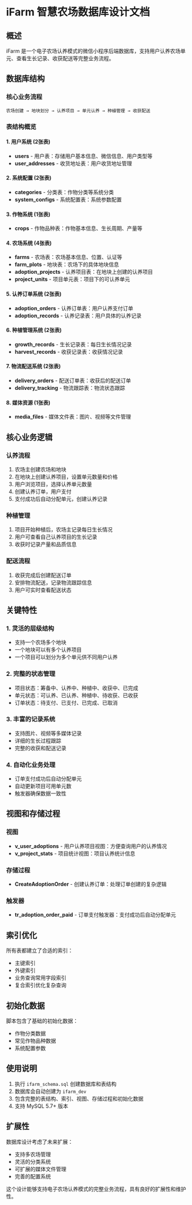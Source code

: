 # iFarm 智慧农场数据库设计文档

## 概述

iFarm 是一个电子农场认养模式的微信小程序后端数据库，支持用户认养农场单元、查看生长记录、收获配送等完整业务流程。

## 数据库结构

### 核心业务流程
```
农场创建 → 地块划分 → 认养项目 → 单元认养 → 种植管理 → 收获配送
```

### 表结构概览

#### 1. 用户系统 (2张表)
- **users** - 用户表：存储用户基本信息、微信信息、用户类型等
- **user_addresses** - 收货地址表：用户收货地址管理

#### 2. 系统配置 (2张表)  
- **categories** - 分类表：作物分类等系统分类
- **system_configs** - 系统配置表：系统参数配置

#### 3. 作物系统 (1张表)
- **crops** - 作物品种表：作物基本信息、生长周期、产量等

#### 4. 农场系统 (4张表)
- **farms** - 农场表：农场基本信息、位置、认证等
- **farm_plots** - 地块表：农场下的具体地块信息
- **adoption_projects** - 认养项目表：在地块上创建的认养项目
- **project_units** - 项目单元表：项目下的可认养单元

#### 5. 认养订单系统 (2张表)
- **adoption_orders** - 认养订单表：用户认养支付订单
- **adoption_records** - 认养记录表：用户具体的认养记录

#### 6. 种植管理系统 (2张表)
- **growth_records** - 生长记录表：每日生长情况记录
- **harvest_records** - 收获记录表：收获情况记录

#### 7. 物流配送系统 (2张表)
- **delivery_orders** - 配送订单表：收获后的配送订单
- **delivery_tracking** - 物流跟踪表：物流状态跟踪

#### 8. 媒体资源 (1张表)
- **media_files** - 媒体文件表：图片、视频等文件管理

## 核心业务逻辑

### 认养流程
1. 农场主创建农场和地块
2. 在地块上创建认养项目，设置单元数量和价格
3. 用户浏览项目，选择认养单元数量
4. 创建认养订单，用户支付
5. 支付成功后自动分配单元，创建认养记录

### 种植管理
1. 项目开始种植后，农场主记录每日生长情况
2. 用户可查看自己认养项目的生长记录
3. 收获时记录产量和品质信息

### 配送流程
1. 收获完成后创建配送订单
2. 安排物流配送，记录物流跟踪信息
3. 用户可实时查看配送状态

## 关键特性

### 1. 灵活的层级结构
- 支持一个农场多个地块
- 一个地块可以有多个认养项目
- 一个项目可以划分为多个单元供不同用户认养

### 2. 完整的状态管理
- 项目状态：筹备中、认养中、种植中、收获中、已完成
- 单元状态：可认养、已认养、种植中、待收获、已收获
- 订单状态：待支付、已支付、已完成、已取消

### 3. 丰富的记录系统
- 支持图片、视频等多媒体记录
- 详细的生长过程跟踪
- 完整的收获和配送记录

### 4. 自动化业务处理
- 订单支付成功后自动分配单元
- 自动更新项目可用单元数
- 触发器确保数据一致性

## 视图和存储过程

### 视图
- **v_user_adoptions** - 用户认养项目视图：方便查询用户的认养情况
- **v_project_stats** - 项目统计视图：项目认养统计信息

### 存储过程
- **CreateAdoptionOrder** - 创建认养订单：处理订单创建的复杂逻辑

### 触发器
- **tr_adoption_order_paid** - 订单支付触发器：支付成功后自动分配单元

## 索引优化

所有表都建立了合适的索引：
- 主键索引
- 外键索引  
- 业务查询常用字段索引
- 复合索引优化复杂查询

## 初始化数据

脚本包含了基础的初始化数据：
- 作物分类数据
- 常见作物品种数据
- 系统配置参数

## 使用说明

1. 执行 `ifarm_schema.sql` 创建数据库和表结构
2. 数据库会自动创建为 `ifarm_dev`
3. 包含完整的表结构、索引、视图、存储过程和初始化数据
4. 支持 MySQL 5.7+ 版本

## 扩展性

数据库设计考虑了未来扩展：
- 支持多农场管理
- 灵活的分类系统
- 可扩展的媒体文件管理
- 完善的配置系统

这个设计能够支持电子农场认养模式的完整业务流程，具有良好的扩展性和维护性。
